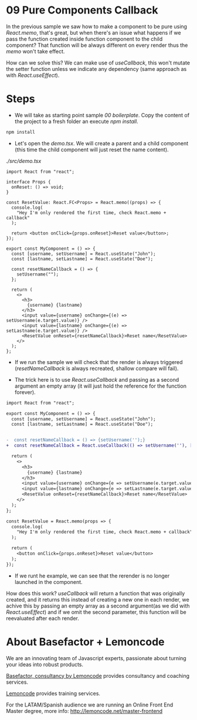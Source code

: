 # 09 Pure Components Callback

In the previous sample we saw how to make a component to be pure using
_React.memo_, that's great, but when there's an issue
what happens if we pass the function created inside function component to the child component?
That  function will be always different on every render thus
the _memo_ won't take effect.

How can we solve this? We can make use of _useCallback_, this won't mutate the setter 
function unless we indicate any dependency (same approach as with _React.useEffect_).

# Steps

- We will take as starting point sample _00 boilerplate_. Copy the content of the
  project to a fresh folder an execute _npm install_.

```bash
npm install
```

- Let's open the _demo.tsx_. We will create a parent and a child component
  (this time the child component will just reset the name content).

_./src/demo.tsx_

```tsx
import React from "react";

interface Props {
  onReset: () => void;
}

const ResetValue: React.FC<Props> = React.memo((props) => {
  console.log(
    "Hey I'm only rendered the first time, check React.memo + callback"
  );

  return <button onClick={props.onReset}>Reset value</button>;
});

export const MyComponent = () => {
  const [username, setUsername] = React.useState("John");
  const [lastname, setLastname] = React.useState("Doe");

  const resetNameCallback = () => {
    setUsername("");
  };

  return (
    <>
      <h3>
        {username} {lastname}
      </h3>
      <input value={username} onChange={(e) => setUsername(e.target.value)} />
      <input value={lastname} onChange={(e) => setLastname(e.target.value)} />
      <ResetValue onReset={resetNameCallback}>Reset name</ResetValue>
    </>
  );
};
```

- If we run the sample we will check that the render is always triggered
  (_resetNameCallback_  is always recreated, shallow compare will fail).

- The trick here is to use _React.useCallback_ and passing as a second
argument an empty array (it will just hold the reference for the function
forever).


```diff
import React from "react";

export const MyComponent = () => {
  const [username, setUsername] = React.useState("John");
  const [lastname, setLastname] = React.useState("Doe");


-  const resetNameCallback = () => {setUsername('');}
+  const resetNameCallback = React.useCallback(() => setUsername(''), []);

  return (
    <>
      <h3>
        {username} {lastname}
      </h3>
      <input value={username} onChange={e => setUsername(e.target.value)} />
      <input value={lastname} onChange={e => setLastname(e.target.value)} />
      <ResetValue onReset={resetNameCallback}>Reset name</ResetValue>
    </>
  );
};

const ResetValue = React.memo(props => {
  console.log(
    "Hey I'm only rendered the first time, check React.memo + callback"
  );

  return (
    <button onClick={props.onReset}>Reset value</button>
  );
});
```

- If we runt he example, we can see that the rerender is no longer launched in the component.

How does this work? _useCallback_ will return a function that was originally created, and it returns this instead of creating a new one in each render, we achive this by passing an empty array as a second argument(as we did with _React.useEffect_) and if we omit the second parameter, this function will be reevaluated after each render.

# About Basefactor + Lemoncode

We are an innovating team of Javascript experts, passionate about turning your ideas into robust products.

[Basefactor, consultancy by Lemoncode](http://www.basefactor.com) provides consultancy and coaching services.

[Lemoncode](http://lemoncode.net/services/en/#en-home) provides training services.

For the LATAM/Spanish audience we are running an Online Front End Master degree, more info: http://lemoncode.net/master-frontend
